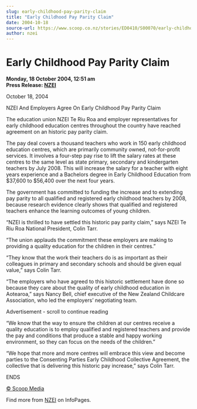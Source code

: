 ```yaml
---
slug: early-childhood-pay-parity-claim
title: "Early Childhood Pay Parity Claim"
date: 2004-10-18
source-url: https://www.scoop.co.nz/stories/ED0410/S00070/early-childhood-pay-parity-claim.htm
author: nzei
---
```

Early Childhood Pay Parity Claim
================================

**Monday, 18 October 2004, 12:51 am**  
**Press Release: [NZEI](https://info.scoop.co.nz/NZEI)**

October 18, 2004

NZEI And Employers Agree On Early Childhood Pay Parity Claim

The education union NZEI Te Riu Roa and employer representatives for early childhood education centres throughout the country have reached agreement on an historic pay parity claim.

The pay deal covers a thousand teachers who work in 150 early childhood education centres, which are primarily community owned, not-for-profit services. It involves a four-step pay rise to lift the salary rates at these centres to the same level as state primary, secondary and kindergarten teachers by July 2008. This will increase the salary for a teacher with eight years experience and a Bachelors degree in Early Childhood Education from $37,600 to $56,400 over the next four years.

The government has committed to funding the increase and to extending pay parity to all qualified and registered early childhood teachers by 2008, because research evidence clearly shows that qualified and registered teachers enhance the learning outcomes of young children.

“NZEI is thrilled to have settled this historic pay parity claim,” says NZEI Te Riu Roa National President, Colin Tarr.

“The union applauds the commitment these employers are making to providing a quality education for the children in their centres.”

“They know that the work their teachers do is as important as their colleagues in primary and secondary schools and should be given equal value,” says Colin Tarr.

“The employers who have agreed to this historic settlement have done so because they care about the quality of early childhood education in Aotearoa,” says Nancy Bell, chief executive of the New Zealand Childcare Association, who led the employers’ negotiating team.

Advertisement - scroll to continue reading





“We know that the way to ensure the children at our centres receive a quality education is to employ qualified and registered teachers and provide the pay and conditions that produce a stable and happy working environment, so they can focus on the needs of the children.”

“We hope that more and more centres will embrace this view and become parties to the Consenting Parties Early Childhood Collective Agreement, the collective that is delivering this historic pay increase,” says Colin Tarr.

ENDS

[© Scoop Media](http://www.scoop.co.nz/about/terms.html)

Find more from [NZEI](https://info.scoop.co.nz/NZEI) on InfoPages.